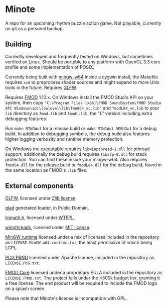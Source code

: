 # Minote
A repo for an upcoming rhythm puzzle action game. Not playable, currently on git as a personal backup.

## Building
Currently developed and frequently tested on Windows, but sometimes verified on Linux. Should be portable to any platform with OpenGL 3.3 core profile and some implementation of POSIX.

Currently being built with [mingw-w64](https://mingw-w64.org/doku.php/download/cygwin) inside a cygwin install, the Makefile requires `xxd` to preprocess shader sources and might expand to more Unix tools in the future. Requires [GLFW](https://www.glfw.org/).

Requires [FMOD](https://fmod.com/) 1.10.x. On Windows install the FMOD Studio API on your system, then copy `"C:\Program Files (x86)\FMOD SoundSystem\FMOD Studio API Windows\api\lowlevel\lib\fmod64_vc.lib"` and `fmodL64_vc.lib` to your `lib` directory as `fmod.lib` and `fmodL.lib`, the "L" version including extra debugging features.

Run `make MINGW=1` for a release build or `make MINGW=1 DEBUG=1` for a debug build. In addition to debugging symbols, the debug build also features higher logging verbosity and runtime memory protection.

On Windows the executable requires `libwinpthread-1.dll` for pthread support, additionally the debug build requires `libssp-0.dll` for stack protection. You can find these inside your mingw-w64.
Also requires `fmod64.dll` for the release build or `fmodL64.dll` for the debug build, found in the same location as FMOD's `.lib` files.

## External components
[GLFW](https://www.glfw.org/), licensed under [Zlib license](https://opensource.org/licenses/zlib-license.php).

[glad](https://glad.dav1d.de/) generated loader, in Public Domain.

[linmath.h](https://github.com/datenwolf/linmath.h), licensed under [WTFPL](http://www.wtfpl.net/).

[winpthreads](https://sourceforge.net/p/mingw-w64/mingw-w64/ci/master/tree/mingw-w64-libraries/winpthreads/), licensed under [MIT license](https://sourceforge.net/p/mingw-w64/mingw-w64/ci/master/tree/mingw-w64-libraries/winpthreads/COPYING).

[MinGW runtime](http://mingw-w64.org/doku.php/start) licensed under a mix of licenses included in the repository as `LICENSE.MinGW-w64.runtime.txt`, the least permissive of which being LGPL.

[PCG PRNG](http://www.pcg-random.org/) licensed under Apache license, included in the repository as `LICENSE.PCG.txt`.

[FMOD Core](https://fmod.com/) licensed under a proprietary EULA included in the repository as `LICENSE.FMOD.txt`. The project falls under the <500k budget tier, granting it a free license. The end product will be required to include the FMOD logo on a splash screen.

Please note that Minote's license is incompatible with GPL.